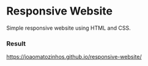 # Responsive Website
Simple responsive website using HTML and CSS.

### Result
https://joaomatozinhos.github.io/responsive-website/
